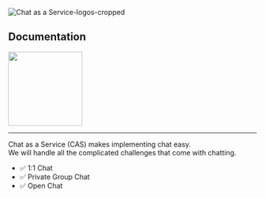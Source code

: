 ![Chat as a Service-logos-cropped](https://github.com/chat-as-a-service/.github/assets/7122981/6cfc46d3-8665-4e64-943c-7491815dc3b0)


## Documentation
[<img src="https://github.com/chat-as-a-service/.github/assets/7122981/c5936ebe-0f4c-4205-a741-bf8b7d49ea5b" width="150">](https://chat-as-a-service.gitbook.io/chat-as-a-service/)

---

Chat as a Service (CAS) makes implementing chat easy. \
We will handle all the complicated challenges that come with chatting. 


- ✅ 1:1 Chat
- ✅ Private Group Chat
- ✅ Open Chat

